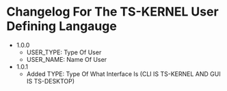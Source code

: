 # Changelog For The TS-KERNEL User Defining Langauge

- 1.0.0
  - USER_TYPE: Type Of User
  - USER_NAME: Name Of User
- 1.0.1
  - Added TYPE: Type Of What Interface Is (CLI IS TS-KERNEL AND GUI IS TS-DESKTOP)
